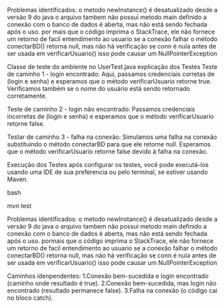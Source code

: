 Problemas identificados:
o metodo newInstance() é desatualizado desde a versão 9 do java
o arquivo tambem não possui metodo main definido
a conexão com o banco de dados é aberta, mas não está sendo fechada após o uso.
por mais que o código imprima o StackTrace, ele não fornece um retorno de facil entendimento ao usuario
se a conexão falhar o método conectarBD() retorna null, mas não há verificação se conn é nula antes de ser usada em verificarUsuario() isso pode causar um NullPointerException

Classe de teste do ambiente no UserTest.java explicação dos Testes
Teste de caminho 1 - login encontrado:
Aqui, passamos credenciais corretas de (login e senha) e esperamos que o método verificarUsuario retorne true.
Verificamos também se o nome do usuário está sendo retornado corretamente.

Teste de caminho 2 - login não encontrado:
Passamos credenciais incorretas de (login e senha) e esperamos que o método verificarUsuario retorne false.

Testar de caminho 3 - falha na conexão:
Simulamos uma falha na conexão substituindo o método conectarBD para que ele retorne null.
Esperamos que o método verificarUsuario retorne false devido à falha na conexão.

Execução dos Testes após configurar os testes, você pode executá-los usando uma IDE de sua preferencia ou pelo terminal, se estiver usando Maven:

bash

mvn test


Problemas identificados:
o metodo newInstance() é desatualizado desde a versão 9 do java
o arquivo tambem não possui metodo main definido
a conexão com o banco de dados é aberta, mas não está sendo fechada após o uso.
pormais que o código imprima o StackTrace, ele não fornece um retorno de facil entendimento ao usuario
se a conexão falhar o método conectarBD() retorna null, mas não há verificação se conn é nula antes de ser usada em verificarUsuario() isso pode causar um NullPointerException

Caminhos idenpendentes:
1.Conexão bem-sucedida e login encontrado (caminho onde resultado é true).
2.Conexão bem-sucedida, mas login não encontrado (resultado permanece false).
3.Falha na conexão (o código cai no bloco catch).

